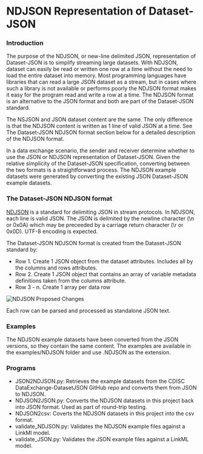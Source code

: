 # NDJSON Representation of Dataset-JSON

### Introduction

The purpose of the NDJSON, or new-line delimited JSON, representation of Dataset-JSON is to simplify streaming 
large datasets. With NDJSON, dataset can easily be read or written one row at a time without the need to load the entire 
dataset into memory. Most programming languages have libraries that can read a large JSON dataset as a stream, but in cases 
where such a library is not available or performs poorly the NDJSON format makes it easy for the program read and write 
a row at a time. The NDJSON format is an alternative to the JSON format and both are part of the Dataset-JSON standard.

The NSJSON and JSON dataset content are the same. The only difference is that the NDJSON content is written as 1 line
of valid JSON at a time. See The Dataset-JSON NDJSON format section below for a detailed description of the NDJSON 
format.

In a data exchange scenario, the sender and receiver determine whether to use the JSON or NDJSON representation of 
Dataset-JSON. Given the relative simplicity of the Dataset-JSON specification, converting between the two formats is a
straightforward process. The NDJSON example datasets were generated by converting the existing JSON Dataset-JSON 
example datasets.

### The Dataset-JSON NDJSON format

[NDJSON](https://github.com/NDJSON/NDJSON-spec) is a standard for delimiting JSON in stream protocols. In NDJSON, each
line is valid JSON. The JSON is delimited by the newline character (\n or 0x0A) which may be preceeded by a carriage
return character (\r or 0x0D). UTF-8 encoding is expected.

The Dataset-JSON NDJSON format is created from the Dataset-JSON standard by:
* Row 1. Create 1 JSON object from the dataset attributes. Includes all by the columns and rows attributes.
* Row 2. Create 1 JSON object that contains an array of variable metadata definitions taken from the columns attribute.
* Row 3 - n. Create 1 array per data row

![NDJSON Proposed Changes](https://github.com/swhume/dataset-NDJSON/blob/master/docs/NDJSON-JSON-structure.JPG?raw=true)

Each row can be parsed and processed as standalone JSON text.

### Examples

The NDJSON example datasets have been converted from the JSON versions, so they contain the same content. The examples 
are available in the examples/NDJSON folder and use .NDJSON as the extension.

### Programs
* JSON2NDJSON.py: Retrieves the example datasets from the CDISC DataExchange-DatasetJSON GitHub repo and converts them from JSON to NDJSON.
* NDJSON2JSON.py: Converts the NDJSON datasets in this project back into JSON format. Used as part of round-trip testing.
* NDJSON2csv: Coverts the NDJSON datasets in this project into the csv format.
* validate_NDJSON.py: Validates the NDJSON example files against a LinkMl model.
* validate_JSON.py: Validates the JSON example files against a LinkML model.


